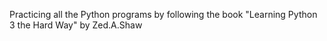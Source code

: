 Practicing all the Python programs by following the book "Learning Python 3 the Hard Way" by Zed.A.Shaw 
